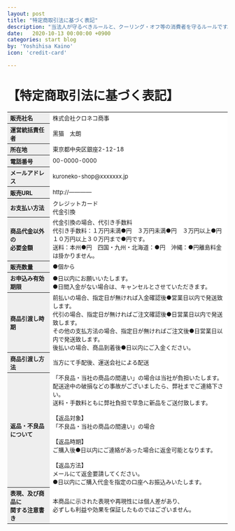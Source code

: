 ```yaml
---
layout: post
title: "特定商取引法に基づく表記"
description: "当法人が守るべきルールと、クーリング・オフ等の消費者を守るルールです。"
date:   2020-10-13 00:00:00 +0900
categories: start blog
by: 'Yoshihisa Kaino'
icon: 'credit-card'

---
```


<div><h1>【特定商取引法に基づく表記】</h1><table bgcolor="#999999" border="0" cellpadding="9" cellspacing="1" style="font-size:13px;text-align:left"> <tr><th bgcolor="#EEEEEE">販売社名</th><td bgcolor="#FFFFFF">株式会社クロネコ商事</td></tr> <tr><th bgcolor="#EEEEEE">運営統括責任者</th><td bgcolor="#FFFFFF">黒猫　太朗</td></tr> <tr><th bgcolor="#EEEEEE">所在地</th><td bgcolor="#FFFFFF">東京都中央区銀座2-12-18</td></tr> <tr><th bgcolor="#EEEEEE">電話番号</th><td bgcolor="#FFFFFF">00-0000-0000</td></tr> <tr><th bgcolor="#EEEEEE">メールアドレス</th><td bgcolor="#FFFFFF"> kuroneko-shop@xxxxxxx.jp</td></tr> <tr><th bgcolor="#EEEEEE">販売URL</th><td bgcolor="#FFFFFF"> http://————</td></tr> <tr><th bgcolor="#EEEEEE">お支払い方法</th><td bgcolor="#FFFFFF">クレジットカード<br />代金引換<br /></td></tr> <tr><th bgcolor="#EEEEEE">商品代金以外の<br />必要金額</th><td bgcolor="#FFFFFF">代金引換の場合、代引き手数料<br />代引き手数料：１万円未満●円　３万円未満●円　３万円以上●円　１０万円以上３０万円まで●円です。<br />送料：本州●円　四国・九州・北海道：●円　沖縄：●円離島料金は掛かりません。</td></tr> <tr><th bgcolor="#EEEEEE">販売数量</th><td bgcolor="#FFFFFF">●個から</td></tr> <tr><th bgcolor="#EEEEEE">お申込み有効期限</th><td bgcolor="#FFFFFF">●日以内にお願いいたします。<br /> ●日間入金がない場合は、キャンセルとさせていただきます。</td></tr> <tr><th bgcolor="#EEEEEE">商品引渡し時期</th><td bgcolor="#FFFFFF">前払いの場合、指定日が無ければ入金確認後●営業日以内で発送致します。<br />代引の場合、指定日が無ければご注文確認後●日営業日以内で発送致します。<br />その他の支払方法の場合、指定日が無ければご注文後●日営業日以内で発送致します。<br />後払いの場合、商品到着後●日以内にご入金ください。<br /> </td></tr><tr><th bgcolor="#EEEEEE">商品引渡し方法</th><td bgcolor="#FFFFFF">当方にて手配後、運送会社による配送</td></tr> <tr><th bgcolor="#EEEEEE">返品・不良品について</th><td bgcolor="#FFFFFF">「不良品・当社の商品の間違い」の場合は当社が負担いたします。<br /> 配送途中の破損などの事故がございましたら、弊社までご連絡下さい。<br /> 送料・手数料ともに弊社負担で早急に新品をご送付致します。<br /><br /> 【返品対象】<br />「不良品・当社の商品の間違い」の場合<br /><br /> 【返品時期】<br />ご購入後●日以内にご連絡があった場合に返金可能となります。<br /><br /> 【返品方法】<br />メールにて返金要請してください。<br />●日以内にご購入代金を指定の口座へお振込みいたします。</td></tr> <tr><th bgcolor="#EEEEEE">表現、及び商品に<br />関する注意書き</th><td bgcolor="#FFFFFF">本商品に示された表現や再現性には個人差があり、<br />必ずしも利益や効果を保証したものではございません。</td></table></div>
